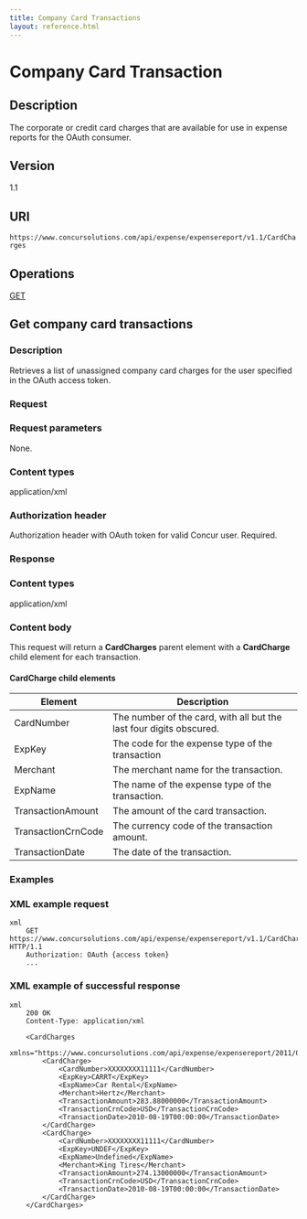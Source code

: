 ```yaml
---
title: Company Card Transactions
layout: reference.html
---
```


# Company Card Transaction

## Description

The corporate or credit card charges that are available for use in expense reports for the OAuth consumer.

## Version
1.1

## URI
`https://www.concursolutions.com/api/expense/expensereport/v1.1/CardCharges`

## Operations
[GET](#get)


## <a name="get"></a>Get company card transactions



### Description
Retrieves a list of unassigned company card charges for the user specified in the OAuth access token.

### Request

### Request parameters
None.

### Content types
application/xml

### Authorization header
Authorization header with OAuth token for valid Concur user. Required.

### Response

### Content types
application/xml

### Content body

This request will return a **CardCharges** parent element with a **CardCharge** child element for each transaction. 

#### CardCharge child elements

|  Element |  Description |
| -------- | ------------ |
|  CardNumber |  The number of the card, with all but the last four digits obscured.  |
|  ExpKey |  The code for the expense type of the transaction |
|  Merchant |  The merchant name for the transaction. |
|  ExpName |  The name of the expense type of the transaction. |
|  TransactionAmount |  The amount of the card transaction. |
|  TransactionCrnCode |  The currency code of the transaction amount. |
|  TransactionDate |  The date of the transaction. |

### Examples

### XML example request

```
xml
    GET https://www.concursolutions.com/api/expense/expensereport/v1.1/CardCharges/ HTTP/1.1
    Authorization: OAuth {access token}
    ...
```

###  XML example of successful response

```
xml
    200 OK
    Content-Type: application/xml

    <CardCharges
        xmlns="https://www.concursolutions.com/api/expense/expensereport/2011/03">
        <CardCharge>
            <CardNumber>XXXXXXXX11111</CardNumber>
            <ExpKey>CARRT</ExpKey>
            <ExpName>Car Rental</ExpName>
            <Merchant>Hertz</Merchant>
            <TransactionAmount>283.88000000</TransactionAmount>
            <TransactionCrnCode>USD</TransactionCrnCode>
            <TransactionDate>2010-08-19T00:00:00</TransactionDate>
        </CardCharge>
        <CardCharge>
            <CardNumber>XXXXXXXX11111</CardNumber>
            <ExpKey>UNDEF</ExpKey>
            <ExpName>Undefined</ExpName>
            <Merchant>King Tires</Merchant>
            <TransactionAmount>274.13000000</TransactionAmount>
            <TransactionCrnCode>USD</TransactionCrnCode>
            <TransactionDate>2010-08-19T00:00:00</TransactionDate>
        </CardCharge>
    </CardCharges>
```
  






